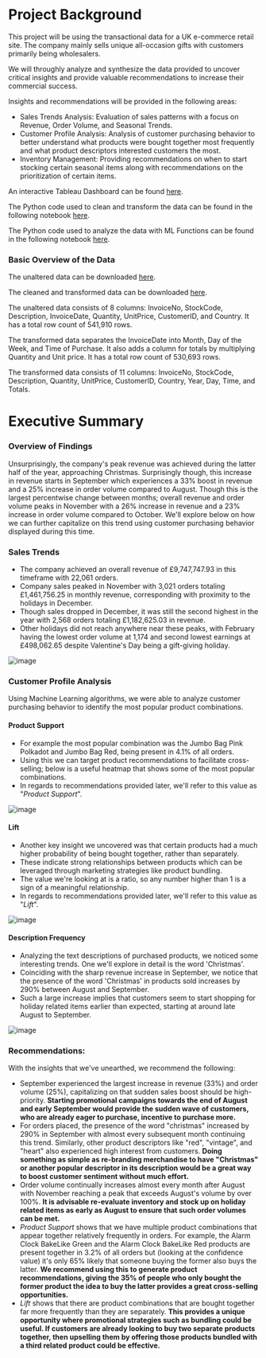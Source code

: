 # Project Background
This project will be using the transactional data for a UK e-commerce retail site. The company mainly sells unique all-occasion gifts with customers primarily being wholesalers.

We will throughly analyze and synthesize the data provided to uncover critical insights and provide valuable recommendations to increase their commercial success.

Insights and recommendations will be provided in the following areas: 
* Sales Trends Analysis: Evaluation of sales patterns with a focus on Revenue, Order Volume, and Seasonal Trends.
* Customer Profile Analysis: Analysis of customer purchasing behavior to better understand what products were bought together most frequently and what product descriptors interested customers the most.
* Inventory Management: Providing recommendations on when to start stocking certain seasonal items along with recommendations on the prioritization of certain items.
  
An interactive Tableau Dashboard can be found [here](https://public.tableau.com/shared/6FN5TPWRW?:display_count=n&:origin=viz_share_link).

The Python code used to clean and transform the data can be found in the following notebook [here](ECommerce_UK_Cleaning.ipynb).

The Python code used to analyze the data with ML Functions can be found in the following notebook [here](Ecommerce_uk_MLFunctions.ipynb).

### Basic Overview of the Data

The unaltered data can be downloaded [here](ecommerceUK_RAW.rar).

The cleaned and transformed data can be downloaded [here](ecommerceUK_CLEANED.rar).

The unaltered data consists of 8 columns: InvoiceNo, StockCode, Description, InvoiceDate, Quantity, UnitPrice, CustomerID, and Country. It has a total row count of 541,910 rows.

The transformed data separates the InvoiceDate into Month, Day of the Week, and Time of Purchase. It also adds a column for totals by multiplying Quantity and Unit price. It has a total row count of 530,693 rows.

The transformed data consists of 11 columns: InvoiceNo, StockCode, Description, Quantity, UnitPrice, CustomerID, Country, Year, Day, Time, and Totals. 

# Executive Summary

### Overview of Findings 
Unsurprisingly, the company's peak revenue was achieved during the latter half of the year, approaching Christmas. Surprisingly though, this increase in revenue starts in September which experiences a 33% boost in revenue and a 25% increase in order volume compared to August. Though this is the largest percentwise change between months; overall revenue and order volume peaks in November with a 26% increase in revenue and a 23% increase in order volume compared to October. We'll explore below on how we can further capitalize on this trend using customer purchasing behavior displayed during this time.


### Sales Trends
* The company achieved an overall revenue of £9,747,747.93 in this timeframe with 22,061 orders. 
* Company sales peaked in November with 3,021 orders totaling £1,461,756.25 in monthly revenue, corresponding with proximity to the holidays in December.
* Though sales dropped in December, it was still the second highest in the year with 2,568 orders totaling £1,182,625.03 in revenue.
* Other holidays did not reach anywhere near these peaks, with February having the lowest order volume at 1,174 and second lowest earnings at £498,062.65 despite Valentine's Day being a gift-giving holiday.

![image](https://github.com/user-attachments/assets/c9233d9f-ca98-4741-806f-97da756ef955)



### Customer Profile Analysis
Using Machine Learning algorithms, we were able to analyze customer purchasing behavior to identify the most popular product combinations.
  
#### Product Support  
* For example the most popular combination was the Jumbo Bag Pink Polkadot and Jumbo Bag Red, being present in 4.1% of all orders.
* Using this we can target product recommendations to facilitate cross-selling; below is a useful heatmap that shows some of the most popular combinations.
* In regards to recommendations provided later, we'll refer to this value as "_Product Support_".

![image](https://github.com/user-attachments/assets/2d5863f4-67db-4145-8337-e465a9c1951d)

  
#### Lift
* Another key insight we uncovered was that certain products had a much higher probability of being bought together, rather than separately.
* These indicate strong relationships between products which can be leveraged through marketing strategies like product bundling.
* The value we're looking at is a ratio, so any number higher than 1 is a sign of a meaningful relationship.
* In regards to recommendations provided later, we'll refer to this value as "_Lift_".

![image](https://github.com/user-attachments/assets/5cf63762-6ebb-4d4b-aa19-8f6427e1fe60)


#### Description Frequency
* Analyzing the text descriptions of purchased products, we noticed some interesting trends. One we'll explore in detail is the word 'Christmas'.
* Coinciding with the sharp revenue increase in September, we notice that the presence of the word 'Christmas' in products sold increases by 290% between August and September.
* Such a large increase implies that customers seem to start shopping for holiday related items earlier than expected, starting at around late August to September.
  
![image](https://github.com/user-attachments/assets/8203fa2c-9f5d-482f-9d5a-def7e9388604)


### Recommendations:

With the insights that we've unearthed, we recommend the following:
* September experienced the largest increase in revenue (33%) and order volume (25%), capitalizing on that sudden sales boost should be high-priority. **Starting promotional campaigns towards the end of August and early September would provide the sudden wave of customers, who are already eager to purchase, incentive to purchase more.**
* For orders placed, the presence of the word "christmas" increased by 290% in September with almost every subsequent month continuing this trend. Similarly, other product descriptors like "red", "vintage", and "heart" also experienced high interest from customers. **Doing something as simple as re-branding merchandise to have "Christmas" or another popular descriptor in its description would be a great way to boost customer sentiment without much effort.**
* Order volume continually increases almost every month after August with November reaching a peak that exceeds August's volume by over 100%. **It is advisable re-evaluate inventory and stock up on holiday related items as early as August to ensure that such order volumes can be met.**
* _Product Support_ shows that we have multiple product combinations that appear together relatively frequently in orders. For example, the Alarm Clock BakeLike Green and the Alarm Clock BakeLike Red products are present together in 3.2% of all orders but (looking at the confidence value) it's only 65% likely that someone buying the former also buys the latter. **We recommend using this to generate product recommendations, giving the 35% of people who only bought the former product the idea to buy the latter provides a great cross-selling opportunities.**
* _Lift_ shows that there are product combinations that are bought together far more frequently than they are separately. **This provides a unique opportunity where promotional strategies such as bundling could be useful. If customers are already looking to buy two separate products together, then upselling them by offering those products bundled with a third related product could be effective.**
